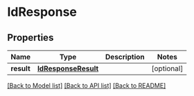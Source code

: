 # IdResponse

## Properties
Name | Type | Description | Notes
------------ | ------------- | ------------- | -------------
**result** | [**IdResponseResult**](IdResponseResult.md) |  | [optional] 

[[Back to Model list]](../README.md#documentation-for-models) [[Back to API list]](../README.md#documentation-for-api-endpoints) [[Back to README]](../README.md)

